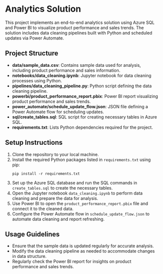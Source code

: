 # Analytics Solution

This project implements an end-to-end analytics solution using Azure SQL and Power BI to visualize product performance and sales trends. The solution includes data cleaning pipelines built with Python and scheduled updates via Power Automate.

## Project Structure

- **data/sample_data.csv**: Contains sample data used for analysis, including product performance and sales information.
- **notebooks/data_cleaning.ipynb**: Jupyter notebook for data cleaning processes using Python.
- **pipelines/data_cleaning_pipeline.py**: Python script defining the data cleaning pipeline.
- **powerbi/product_performance_report.pbix**: Power BI report visualizing product performance and sales trends.
- **power_automate/schedule_update_flow.json**: JSON file defining a Power Automate flow for scheduling updates.
- **sql/create_tables.sql**: SQL script for creating necessary tables in Azure SQL.
- **requirements.txt**: Lists Python dependencies required for the project.

## Setup Instructions

1. Clone the repository to your local machine.
2. Install the required Python packages listed in `requirements.txt` using pip:
   ```
   pip install -r requirements.txt
   ```
3. Set up the Azure SQL database and run the SQL commands in `create_tables.sql` to create the necessary tables.
4. Open the Jupyter notebook `data_cleaning.ipynb` to perform data cleaning and prepare the data for analysis.
5. Use Power BI to open the `product_performance_report.pbix` file and connect it to the cleaned data.
6. Configure the Power Automate flow in `schedule_update_flow.json` to automate data cleaning and report refreshing.

## Usage Guidelines

- Ensure that the sample data is updated regularly for accurate analysis.
- Modify the data cleaning pipeline as needed to accommodate changes in data structure.
- Regularly check the Power BI report for insights on product performance and sales trends.